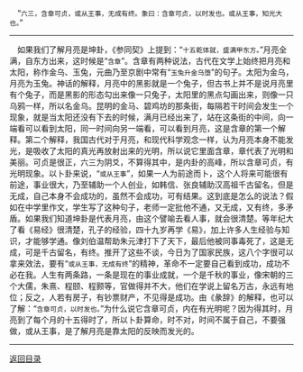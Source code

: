 &emsp;“``六三，含章可贞，或从王事，无成有终。象曰：含章可贞，以时发也。或从王事，知光大也。``”
___
&emsp;如果我们了解月亮是坤卦，《参同契》上提到：“``十五乾体就，盛满甲东方。``”月亮全满，自东方出来，这时候是“``含章``”。含章有两种说法，古代在文学上始终把月亮和太阳，称作金乌、玉兔，元曲乃至京剧中常有“``玉兔升金乌堕``”的句子。太阳为金乌，月亮为玉兔。神话的解释，月亮中的黑影就是一个兔子，但古书上并不是说月亮里有个兔子，而是黑影的形态勾出来像一只兔子，太阳里的黑点勾画出来，则像一只乌鸦一样，所以名金乌。昆明的金马、碧鸡坊的那条街，每隔若干时间会发生一个现象，就是当太阳还没有下去的时候，满月已经出来了，站在这条街的中间，向一端看可以看到太阳，同一时间向另一端看，可以看到月亮，这是含章的第一个解释。第二个解释，我国古代对于月亮，和现代科学观念一样，认为月亮本身不能发光，是吸收了太阳的真光再放射出来的光明，所以说它里面含章，章代表了光明和美丽。可贞是很正，六三为阴爻，不算得其中，是内卦的高峰，所以含章可贞，有光明现象。以卜卦来说，“``或从王事``”，如果一人为前途而卜，这个人将来可能很有前途，事业很大，乃至辅助一个人创业，如韩信、张良辅助汉高祖千古留名，但是无成，自己本身不会成功的，虽然不会成功，可有结果。这到底是怎么的说法？假如在中学里作文，学生写了这种句子，老师一定批他不通，又无成，又有终，多矛盾。如果我们知道坤卦是代表月亮，由这个譬喻去看人事，就会很清楚。等年纪大了看《易经》很清楚，孔子的经验，四十九岁再学《易》，加上许多人生经验与知识，才能够学通。像刘伯温帮助朱元津打下了天下，最后他被同事毒死了，这是无成，可是千古留名，有终。推开了这些不谈，今日为了国家民族，这八个字很可以拿来效法，要有“``或从王事，无成有终``”的精神，革命不一定要自己看到成功，成功不必在我。人生有两条路，一条是现在的事业成就，一个是千秋的事业，像宋朝的三个大儒，朱熹、程颐、程颢等，官做得并不大，他们在学说上留名万古，永远有地位；反之，人若有房子，有钞票财产，不见得是成功。由《彖辞》的解释，也可以了解：“``含章可贞，以时发也。``”为什么说它含章可贞，内在有光明呢？因为得其时，月亮到了每个月的十五得时了，所以卜卦算命，时不对，时间不属于自己，不要强做，或从王事，是了解月亮是靠太阳的反映而发光的。
___
[返回目录](../../master/README.md#目录)